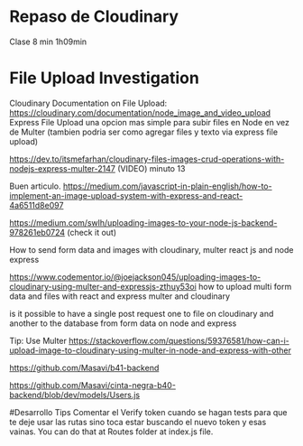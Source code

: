 # Repaso de Cloudinary
Clase 8 min 1h09min




# File Upload Investigation

Cloudinary Documentation on File Upload: https://cloudinary.com/documentation/node_image_and_video_upload
Express File Upload una opcion mas simple para subir files en Node en vez de Multer  (tambien podria ser como agregar files y texto via express file upload)

https://dev.to/itsmefarhan/cloudinary-files-images-crud-operations-with-nodejs-express-multer-2147 (VIDEO) minuto 13

Buen articulo. https://medium.com/javascript-in-plain-english/how-to-implement-an-image-upload-system-with-express-and-react-4a6511d8e097

https://medium.com/swlh/uploading-images-to-your-node-js-backend-978261eb0724  (check it out)

How to send form data and images with cloudinary, multer react js and node express
 
https://www.codementor.io/@joejackson045/uploading-images-to-cloudinary-using-multer-and-expressjs-zthuy53oi
how to upload multi form data and files with react and express multer and cloudinary


is it possible to have a single post request one to file on cloudinary and another to the database from form data on node and express

Tip: Use Multer
https://stackoverflow.com/questions/59376581/how-can-i-upload-image-to-cloudinary-using-multer-in-node-and-express-with-other



https://github.com/Masavi/b41-backend


https://github.com/Masavi/cinta-negra-b40-backend/blob/dev/models/Users.js


#Desarrollo Tips
Comentar el Verify token cuando se hagan tests para que te deje usar las rutas sino toca estar buscando el nuevo token y esas vainas. You can do that at Routes folder at index.js file.

